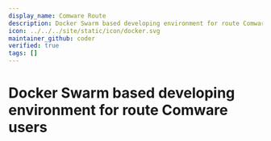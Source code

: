 ```yaml
---
display_name: Comware Route
description: Docker Swarm based developing environment for route Comware users
icon: ../../../site/static/icon/docker.svg
maintainer_github: coder
verified: true
tags: []
---
```


# Docker Swarm based developing environment for route Comware users
